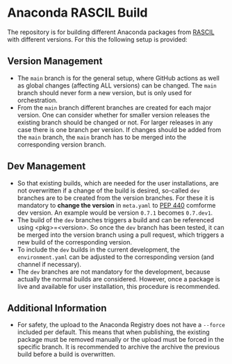 Anaconda RASCIL Build
===========================================================

The repository is for building different Anaconda packages from [RASCIL](https://gitlab.com/ska-telescope/external/rascil) with different versions. For this the following setup is provided:

## Version Management
- The `main` branch is for the general setup, where GitHub actions as well as global changes (affecting ALL versions) can be changed. The `main` branch should never form a new version, but is only used for orchestration.
- From the `main` branch different branches are created for each major version. One can consider whether for smaller version releases the existing branch should be changed or not. For larger releases in any case there is one branch per version. If changes should be added from the `main` branch, the `main` branch has to be merged into the corresponding version branch.
 
## Dev Management
- So that existing builds, which are needed for the user installations, are not overwritten if a change of the build is desired, so-called `dev` branches are to be created from the version branches. For these it is mandatory to **change the version** in `meta.yaml` to [PEP 440](https://peps.python.org/pep-0440/) comforme dev version. An example would be version `0.7.1` becomes `0.7.dev1`.
- The build of the `dev` branches triggers a build and can be referenced using \<pkg>=\<version>. So once the `dev` branch has been tested, it can be merged into the version branch using a pull request, which triggers a new build of the corresponding version.
- To include the `dev` builds in the current development, the `environment.yaml` can be adjusted to the corresponding version (and channel if necessary).
- The `dev` branches are not mandatory for the development, because actually the normal builds are considered. However, once a package is live and available for user installation, this procedure is recommended.

## Additional Information

- For safety, the upload to the Anaconda Registry does not have a `--force` included per default. This means that when publishing, the existing package must be removed manually or the upload must be forced in the specific branch. It is recommended to archive the archive the previous build before a build is overwritten.
